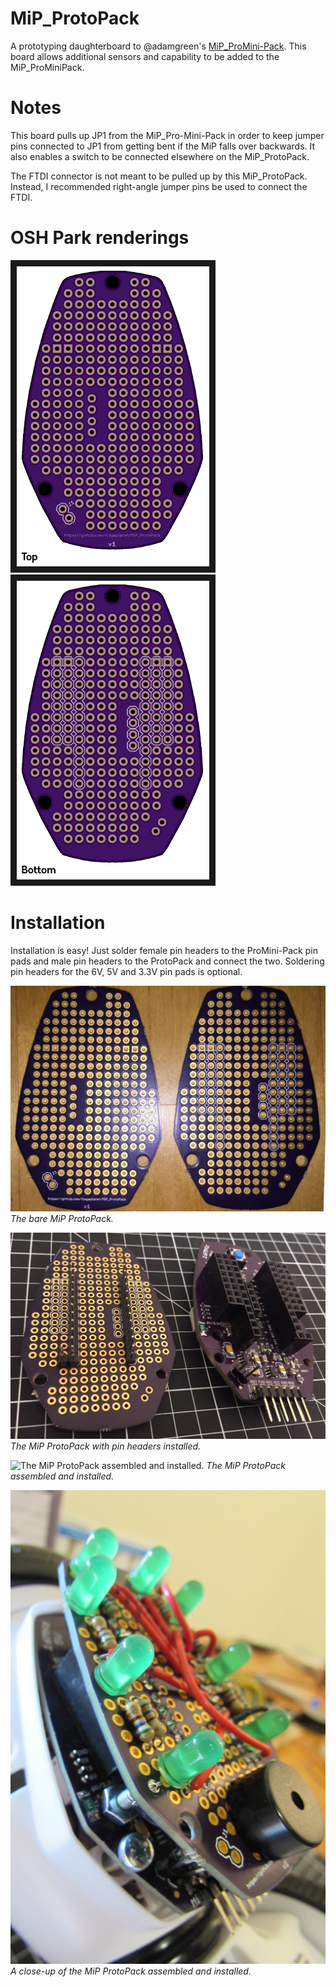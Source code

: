 # MiP_ProtoPack
A prototyping daughterboard to @adamgreen's [MiP_ProMini-Pack](https://github.com/adamgreen/MiP_ProMini-Pack).  This board allows additional sensors and capability to be added to the MiP_ProMiniPack.

# Notes
This board pulls up JP1 from the MiP_Pro-Mini-Pack in order to keep jumper pins connected to JP1 from getting bent if the MiP falls over backwards.  It also enables a switch to be connected elsewhere on the MiP_ProtoPack.

The FTDI connector is not meant to be pulled up by this MiP_ProtoPack. Instead, I recommended right-angle jumper pins be used to connect the FTDI.

# OSH Park renderings
<img src="https://github.com/Tiogaplanet/MiP_ProtoPack/raw/master/images/oshpark_top.png" alt="Top of PCB" border="10" />
<img src="https://github.com/Tiogaplanet/MiP_ProtoPack/raw/master/images/oshpark_bottom.png" alt="Bottom of PCB" border="10" />

# Installation
Installation is easy!  Just solder female pin headers to the ProMini-Pack pin pads and male pin headers to the ProtoPack and connect the two.  Soldering pin headers for the 6V, 5V and 3.3V pin pads is optional.

![The bare MiP ProtoPack](https://github.com/Tiogaplanet/MiP_ProtoPack/raw/master/images/MiP_ProtoPack.jpg)
*The bare MiP ProtoPack.*

![The MiP ProtoPack with pin headers installed](https://github.com/Tiogaplanet/MiP_ProtoPack/raw/master/images/MiP_ProtoPack_01.jpg)
*The MiP ProtoPack with pin headers installed.*

![The MiP ProtoPack assembled and installed.](https://github.com/Tiogaplanet/MiP_ProtoPack/raw/master/images/MiP_ProtoPack_installed_01.jpg)
*The MiP ProtoPack assembled and installed.*

![A close-up of the MiP ProtoPack assembled and installed.](https://github.com/Tiogaplanet/MiP_ProtoPack/raw/master/images/MiP_ProtoPack_installed_02.jpg)
*A close-up of the MiP ProtoPack assembled and installed.*
